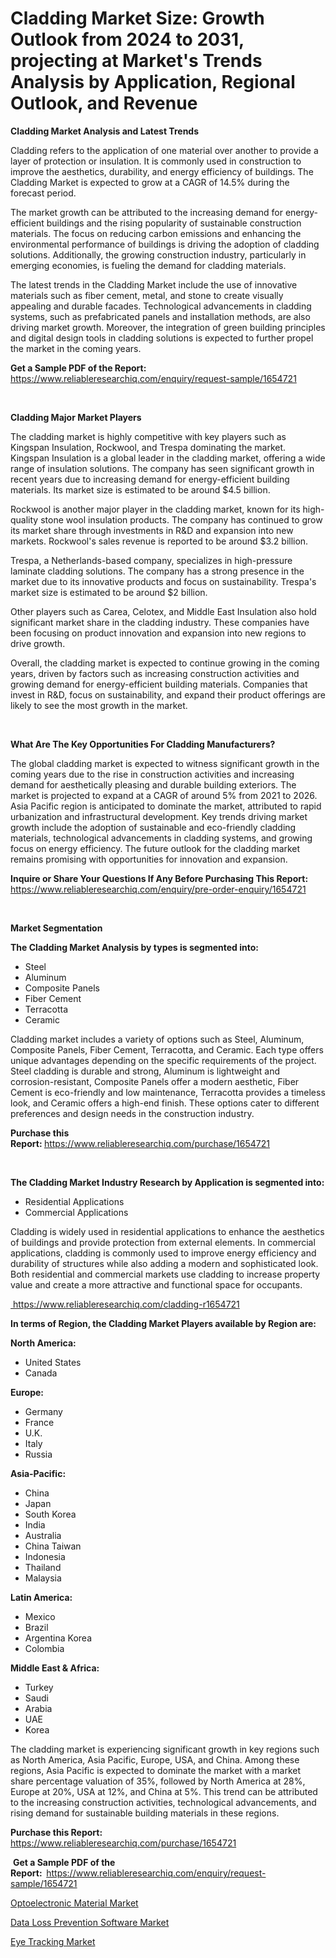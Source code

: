 <p><h1>Cladding Market Size: Growth Outlook from 2024 to 2031, projecting at Market's Trends Analysis by Application, Regional Outlook, and Revenue</h1></p><p><strong>Cladding Market Analysis and Latest Trends</strong></p>
<p><p>Cladding refers to the application of one material over another to provide a layer of protection or insulation. It is commonly used in construction to improve the aesthetics, durability, and energy efficiency of buildings. The Cladding Market is expected to grow at a CAGR of 14.5% during the forecast period.</p><p>The market growth can be attributed to the increasing demand for energy-efficient buildings and the rising popularity of sustainable construction materials. The focus on reducing carbon emissions and enhancing the environmental performance of buildings is driving the adoption of cladding solutions. Additionally, the growing construction industry, particularly in emerging economies, is fueling the demand for cladding materials.</p><p>The latest trends in the Cladding Market include the use of innovative materials such as fiber cement, metal, and stone to create visually appealing and durable facades. Technological advancements in cladding systems, such as prefabricated panels and installation methods, are also driving market growth. Moreover, the integration of green building principles and digital design tools in cladding solutions is expected to further propel the market in the coming years.</p></p>
<p><strong>Get a Sample PDF of the Report:&nbsp;</strong> <a href="https://www.reliableresearchiq.com/enquiry/request-sample/1654721">https://www.reliableresearchiq.com/enquiry/request-sample/1654721</a></p>
<p>&nbsp;</p>
<p><strong>Cladding Major Market Players</strong></p>
<p><p>The cladding market is highly competitive with key players such as Kingspan Insulation, Rockwool, and Trespa dominating the market. Kingspan Insulation is a global leader in the cladding market, offering a wide range of insulation solutions. The company has seen significant growth in recent years due to increasing demand for energy-efficient building materials. Its market size is estimated to be around $4.5 billion.</p><p>Rockwool is another major player in the cladding market, known for its high-quality stone wool insulation products. The company has continued to grow its market share through investments in R&D and expansion into new markets. Rockwool's sales revenue is reported to be around $3.2 billion.</p><p>Trespa, a Netherlands-based company, specializes in high-pressure laminate cladding solutions. The company has a strong presence in the market due to its innovative products and focus on sustainability. Trespa's market size is estimated to be around $2 billion.</p><p>Other players such as Carea, Celotex, and Middle East Insulation also hold significant market share in the cladding industry. These companies have been focusing on product innovation and expansion into new regions to drive growth.</p><p>Overall, the cladding market is expected to continue growing in the coming years, driven by factors such as increasing construction activities and growing demand for energy-efficient building materials. Companies that invest in R&D, focus on sustainability, and expand their product offerings are likely to see the most growth in the market.</p></p>
<p>&nbsp;</p>
<p><strong>What Are The Key Opportunities For Cladding Manufacturers?</strong></p>
<p><p>The global cladding market is expected to witness significant growth in the coming years due to the rise in construction activities and increasing demand for aesthetically pleasing and durable building exteriors. The market is projected to expand at a CAGR of around 5% from 2021 to 2026. Asia Pacific region is anticipated to dominate the market, attributed to rapid urbanization and infrastructural development. Key trends driving market growth include the adoption of sustainable and eco-friendly cladding materials, technological advancements in cladding systems, and growing focus on energy efficiency. The future outlook for the cladding market remains promising with opportunities for innovation and expansion.</p></p>
<p><strong>Inquire or Share Your Questions If Any Before Purchasing This Report:</strong> <a href="https://www.reliableresearchiq.com/enquiry/pre-order-enquiry/1654721">https://www.reliableresearchiq.com/enquiry/pre-order-enquiry/1654721</a></p>
<p>&nbsp;</p>
<p><strong>Market Segmentation</strong></p>
<p><strong>The Cladding Market Analysis by types is segmented into:</strong></p>
<p><ul><li>Steel</li><li>Aluminum</li><li>Composite Panels</li><li>Fiber Cement</li><li>Terracotta</li><li>Ceramic</li></ul></p>
<p><p>Cladding market includes a variety of options such as Steel, Aluminum, Composite Panels, Fiber Cement, Terracotta, and Ceramic. Each type offers unique advantages depending on the specific requirements of the project. Steel cladding is durable and strong, Aluminum is lightweight and corrosion-resistant, Composite Panels offer a modern aesthetic, Fiber Cement is eco-friendly and low maintenance, Terracotta provides a timeless look, and Ceramic offers a high-end finish. These options cater to different preferences and design needs in the construction industry.</p></p>
<p><strong>Purchase this Report:&nbsp;</strong><a href="https://www.reliableresearchiq.com/purchase/1654721">https://www.reliableresearchiq.com/purchase/1654721</a></p>
<p>&nbsp;</p>
<p><strong>The Cladding Market Industry Research by Application is segmented into:</strong></p>
<p><ul><li>Residential Applications</li><li>Commercial Applications</li></ul></p>
<p><p>Cladding is widely used in residential applications to enhance the aesthetics of buildings and provide protection from external elements. In commercial applications, cladding is commonly used to improve energy efficiency and durability of structures while also adding a modern and sophisticated look. Both residential and commercial markets use cladding to increase property value and create a more attractive and functional space for occupants.</p></p>
<p><a href="https://www.reliableresearchiq.com/cladding-r1654721">&nbsp;https://www.reliableresearchiq.com/cladding-r1654721</a></p>
<p><strong>In terms of Region, the Cladding Market Players available by Region are:</strong></p>
<p>
    <p> <strong> North America: </strong>
        <ul>
            <li>United States</li>
            <li>Canada</li>
        </ul>
        </p> 
    <p> <strong> Europe: </strong>
        <ul>
            <li>Germany</li>
            <li>France</li>
            <li>U.K.</li>
            <li>Italy</li>
            <li>Russia</li>
        </ul>
        </p> 
    <p> <strong> Asia-Pacific: </strong>
        <ul>
            <li>China</li>
            <li>Japan</li>
            <li>South Korea</li>
            <li>India</li>
            <li>Australia</li>
            <li>China Taiwan</li>
            <li>Indonesia</li>
            <li>Thailand</li>
            <li>Malaysia</li>
        </ul>
        </p> 
    <p> <strong> Latin America: </strong>
        <ul>
            <li>Mexico</li>
            <li>Brazil</li>
            <li>Argentina Korea</li>
            <li>Colombia</li>
        </ul>
        </p> 
    <p> <strong> Middle East & Africa: </strong>
        <ul>
            <li>Turkey</li>
            <li>Saudi</li>
            <li>Arabia</li>
            <li>UAE</li>
            <li>Korea</li>
        </ul>
    </p>
    </p>
<p><p>The cladding market is experiencing significant growth in key regions such as North America, Asia Pacific, Europe, USA, and China. Among these regions, Asia Pacific is expected to dominate the market with a market share percentage valuation of 35%, followed by North America at 28%, Europe at 20%, USA at 12%, and China at 5%. This trend can be attributed to the increasing construction activities, technological advancements, and rising demand for sustainable building materials in these regions.</p></p>
<p><strong>Purchase this Report: </strong><a href="https://www.reliableresearchiq.com/purchase/1654721">https://www.reliableresearchiq.com/purchase/1654721</a></p>
<p>&nbsp;<strong>Get a Sample PDF of the Report:&nbsp;&nbsp;</strong><a href="https://www.reliableresearchiq.com/enquiry/request-sample/1654721">https://www.reliableresearchiq.com/enquiry/request-sample/1654721</a></p>
<p><strong></strong></p>
<p><p><a href="https://github.com/JosephMorgnlvXXff/Market-Research-Report-List-1/blob/main/optoelectronic-material-market.md">Optoelectronic Material Market</a></p><p><a href="https://github.com/ochgvvcj16/Market-Research-Report-List-1/blob/main/data-loss-prevention-software-market.md">Data Loss Prevention Software Market</a></p><p><a href="https://github.com/trameciabutler45/Market-Research-Report-List-1/blob/main/eye-tracking-market.md">Eye Tracking Market</a></p></p>